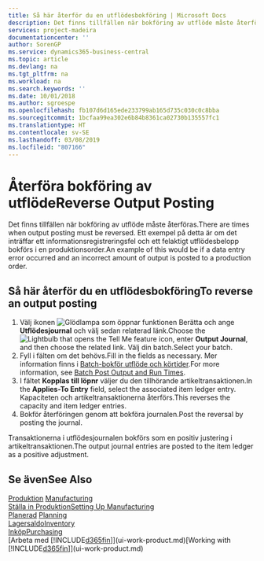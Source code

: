 ```yaml
---
title: Så här återför du en utflödesbokföring | Microsoft Docs
description: Det finns tillfällen när bokföring av utflöde måste återföras. Ett exempel på detta är om det inträffar ett informationsregistreringsfel och ett felaktigt utflödesbelopp bokförs i en produktionsorder.
services: project-madeira
documentationcenter: ''
author: SorenGP
ms.service: dynamics365-business-central
ms.topic: article
ms.devlang: na
ms.tgt_pltfrm: na
ms.workload: na
ms.search.keywords: ''
ms.date: 10/01/2018
ms.author: sgroespe
ms.openlocfilehash: fb107d6d165ede233799ab165d735c030c0c8bba
ms.sourcegitcommit: 1bcfaa99ea302e6b84b8361ca02730b135557fc1
ms.translationtype: HT
ms.contentlocale: sv-SE
ms.lasthandoff: 03/08/2019
ms.locfileid: "807166"
---
```

# <a name="reverse-output-posting"></a><span data-ttu-id="adc8b-104">Återföra bokföring av utflöde</span><span class="sxs-lookup"><span data-stu-id="adc8b-104">Reverse Output Posting</span></span>
<span data-ttu-id="adc8b-105">Det finns tillfällen när bokföring av utflöde måste återföras.</span><span class="sxs-lookup"><span data-stu-id="adc8b-105">There are times when output posting must be reversed.</span></span> <span data-ttu-id="adc8b-106">Ett exempel på detta är om det inträffar ett informationsregistreringsfel och ett felaktigt utflödesbelopp bokförs i en produktionsorder.</span><span class="sxs-lookup"><span data-stu-id="adc8b-106">An example of this would be if a data entry error occurred and an incorrect amount of output is posted to a production order.</span></span>  

## <a name="to-reverse-an-output-posting"></a><span data-ttu-id="adc8b-107">Så här återför du en utflödesbokföring</span><span class="sxs-lookup"><span data-stu-id="adc8b-107">To reverse an output posting</span></span>  
1.  <span data-ttu-id="adc8b-108">Välj ikonen ![Glödlampa som öppnar funktionen Berätta](media/ui-search/search_small.png "Berätta vad du vill göra") och ange **Utflödesjournal** och välj sedan relaterad länk.</span><span class="sxs-lookup"><span data-stu-id="adc8b-108">Choose the ![Lightbulb that opens the Tell Me feature](media/ui-search/search_small.png "Tell me what you want to do") icon, enter **Output Journal**, and then choose the related link.</span></span> <span data-ttu-id="adc8b-109">Välj din batch.</span><span class="sxs-lookup"><span data-stu-id="adc8b-109">Select your batch.</span></span>  
2. <span data-ttu-id="adc8b-110">Fyll i fälten om det behövs.</span><span class="sxs-lookup"><span data-stu-id="adc8b-110">Fill in the fields as necessary.</span></span> <span data-ttu-id="adc8b-111">Mer information finns i [Batch-bokför utflöde och körtider](production-how-to-post-output-quantity.md).</span><span class="sxs-lookup"><span data-stu-id="adc8b-111">For more information, see [Batch Post Output and Run Times](production-how-to-post-output-quantity.md).</span></span>
3.  <span data-ttu-id="adc8b-112">I fältet **Kopplas till löpnr** väljer du den tillhörande artikeltransaktionen.</span><span class="sxs-lookup"><span data-stu-id="adc8b-112">In the **Applies-To Entry** field, select the associated item ledger entry.</span></span> <span data-ttu-id="adc8b-113">Kapaciteten och artikeltransaktionerna återförs.</span><span class="sxs-lookup"><span data-stu-id="adc8b-113">This reverses the capacity and item ledger entries.</span></span>  
4. <span data-ttu-id="adc8b-114">Bokför återföringen genom att bokföra journalen.</span><span class="sxs-lookup"><span data-stu-id="adc8b-114">Post the reversal by posting the journal.</span></span>  

<span data-ttu-id="adc8b-115">Transaktionerna i utflödesjournalen bokförs som en positiv justering i artikeltransaktionen.</span><span class="sxs-lookup"><span data-stu-id="adc8b-115">The output journal entries are posted to the item ledger as a positive adjustment.</span></span>  

## <a name="see-also"></a><span data-ttu-id="adc8b-116">Se även</span><span class="sxs-lookup"><span data-stu-id="adc8b-116">See Also</span></span>  
 <span data-ttu-id="adc8b-117">[Produktion](production-manage-manufacturing.md)  </span><span class="sxs-lookup"><span data-stu-id="adc8b-117">[Manufacturing](production-manage-manufacturing.md)  </span></span>  
 [<span data-ttu-id="adc8b-118">Ställa in Produktion</span><span class="sxs-lookup"><span data-stu-id="adc8b-118">Setting Up Manufacturing</span></span>](production-configure-production-processes.md)  
 <span data-ttu-id="adc8b-119">[Planerad](production-planning.md)    </span><span class="sxs-lookup"><span data-stu-id="adc8b-119">[Planning](production-planning.md)    </span></span>  
 [<span data-ttu-id="adc8b-120">Lagersaldo</span><span class="sxs-lookup"><span data-stu-id="adc8b-120">Inventory</span></span>](inventory-manage-inventory.md)  
 [<span data-ttu-id="adc8b-121">Inköp</span><span class="sxs-lookup"><span data-stu-id="adc8b-121">Purchasing</span></span>](purchasing-manage-purchasing.md)  
 <span data-ttu-id="adc8b-122">[Arbeta med [!INCLUDE[d365fin](includes/d365fin_md.md)]](ui-work-product.md)</span><span class="sxs-lookup"><span data-stu-id="adc8b-122">[Working with [!INCLUDE[d365fin](includes/d365fin_md.md)]](ui-work-product.md)</span></span>  
